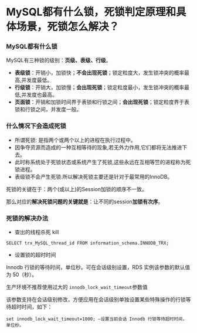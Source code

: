 # MySQL都有什么锁，死锁判定原理和具体场景，死锁怎么解决？

### MySQL都有什么锁

MySQL有三种锁的级别：**页级、表级、行级**。

* **表级锁**：开销小，加锁快；**不会出现死锁**；锁定粒度大，发生锁冲突的概率最高,并发度最低。
* **行级锁**：开销大，加锁慢；**会出现死锁**；锁定粒度最小，发生锁冲突的概率最低,并发度也最高。
* **页面锁**：开销和加锁时间界于表锁和行锁之间；**会出现死锁**；锁定粒度界于表锁和行锁之间，并发度一般。

### 什么情况下会造成死锁

* 所谓死锁: 是指两个或两个以上的进程在执行过程中。
* 因争夺资源而造成的一种互相等待的现象,若无外力作用,它们都将无法推进下去。
* 此时称系统处于死锁状态或系统产生了死锁,这些永远在互相等竺的进程称为死锁进程。
* 表级锁不会产生死锁.所以解决死锁主要还是针对于最常用的InnoDB。

死锁的关键在于：两个\(或以上\)的Session加锁的顺序不一致。

那么对应的**解决死锁问题的关键就是**：让不同的session**加锁有次序**。

### 死锁的解决办法

* 查出的线程杀死 kill

```
SELECT trx_MySQL_thread_id FROM information_schema.INNODB_TRX;

```

* 设置锁的超时时间

Innodb 行锁的等待时间，单位秒。可在会话级别设置，RDS 实例该参数的默认值为 50（秒）。

生产环境不推荐使用过大的 `innodb_lock_wait_timeout`参数值

该参数支持在会话级别修改，方便应用在会话级别单独设置某些特殊操作的行锁等待超时时间，如下：

```
set innodb_lock_wait_timeout=1000; —设置当前会话 Innodb 行锁等待超时时间，单位秒。

```

# 

  




